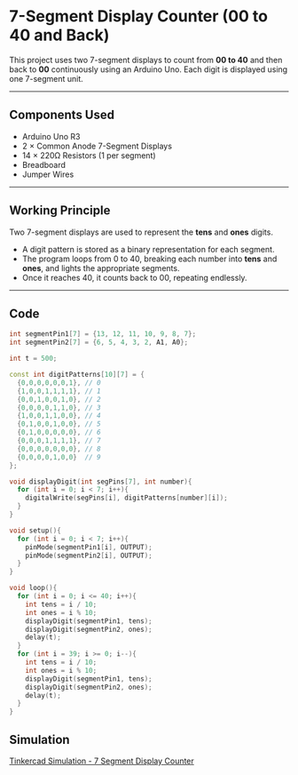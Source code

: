 # 7-Segment Display Counter (00 to 40 and Back)

This project uses two 7-segment displays to count from **00 to 40** and then back to **00** continuously using an Arduino Uno. Each digit is displayed using one 7-segment unit.

---

## Components Used

- Arduino Uno R3
- 2 × Common Anode 7-Segment Displays
- 14 × 220Ω Resistors (1 per segment)
- Breadboard
- Jumper Wires

---

## Working Principle

Two 7-segment displays are used to represent the **tens** and **ones** digits.

- A digit pattern is stored as a binary representation for each segment.
- The program loops from 0 to 40, breaking each number into **tens** and **ones**, and lights the appropriate segments.
- Once it reaches 40, it counts back to 00, repeating endlessly.

---

##  Code

```cpp
int segmentPin1[7] = {13, 12, 11, 10, 9, 8, 7}; 
int segmentPin2[7] = {6, 5, 4, 3, 2, A1, A0}; 

int t = 500;

const int digitPatterns[10][7] = {
  {0,0,0,0,0,0,1}, // 0
  {1,0,0,1,1,1,1}, // 1
  {0,0,1,0,0,1,0}, // 2
  {0,0,0,0,1,1,0}, // 3
  {1,0,0,1,1,0,0}, // 4
  {0,1,0,0,1,0,0}, // 5
  {0,1,0,0,0,0,0}, // 6
  {0,0,0,1,1,1,1}, // 7
  {0,0,0,0,0,0,0}, // 8
  {0,0,0,0,1,0,0}  // 9
};

void displayDigit(int segPins[7], int number){
  for (int i = 0; i < 7; i++){
    digitalWrite(segPins[i], digitPatterns[number][i]);
  }
}

void setup(){
  for (int i = 0; i < 7; i++){
    pinMode(segmentPin1[i], OUTPUT);
    pinMode(segmentPin2[i], OUTPUT);
  }
}

void loop(){
  for (int i = 0; i <= 40; i++){
    int tens = i / 10;
    int ones = i % 10;
    displayDigit(segmentPin1, tens);
    displayDigit(segmentPin2, ones);
    delay(t);
  }
  for (int i = 39; i >= 0; i--){
    int tens = i / 10;
    int ones = i % 10;
    displayDigit(segmentPin1, tens);
    displayDigit(segmentPin2, ones);
    delay(t);
  }
}

```

## Simulation

 [Tinkercad Simulation - 7 Segment Display Counter](https://www.tinkercad.com/things/5ftLmVc00a8-7-segment-display-counter/editel?returnTo=https%3A%2F%2Fwww.tinkercad.com%2Fdashboard)


